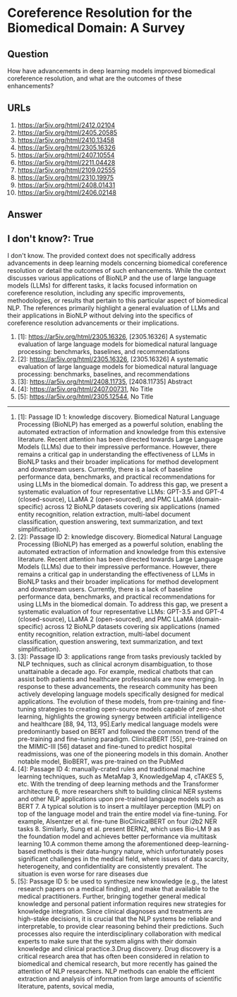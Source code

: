# Coreference Resolution for the Biomedical Domain: A Survey

## Question

How have advancements in deep learning models improved biomedical coreference resolution, and what are the outcomes of these enhancements?

## URLs

1. https://ar5iv.org/html/2412.02104
2. https://ar5iv.org/html/2405.20585
3. https://ar5iv.org/html/2410.13458
4. https://ar5iv.org/html/2305.16326
5. https://ar5iv.org/html/2407.10554
6. https://ar5iv.org/html/2211.04428
7. https://ar5iv.org/html/2109.02555
8. https://ar5iv.org/html/2310.19975
9. https://ar5iv.org/html/2408.01431
10. https://ar5iv.org/html/2406.02148

## Answer

## I don't know?: True

I don't know. The provided context does not specifically address advancements in deep learning models concerning biomedical coreference resolution or detail the outcomes of such enhancements. While the context discusses various applications of BioNLP and the use of large language models (LLMs) for different tasks, it lacks focused information on coreference resolution, including any specific improvements, methodologies, or results that pertain to this particular aspect of biomedical NLP. The references primarily highlight a general evaluation of LLMs and their applications in BioNLP without delving into the specifics of coreference resolution advancements or their implications.

1. [1]:  https://ar5iv.org/html/2305.16326, [2305.16326] A systematic evaluation of large language models for biomedical natural language processing: benchmarks, baselines, and recommendations
2. [2]:  https://ar5iv.org/html/2305.16326, [2305.16326] A systematic evaluation of large language models for biomedical natural language processing: benchmarks, baselines, and recommendations
3. [3]:  https://ar5iv.org/html/2408.11735, [2408.11735] Abstract
4. [4]:  https://ar5iv.org/html/2407.00731, No Title
5. [5]:  https://ar5iv.org/html/2305.12544, No Title
---
1. [1]:  Passage ID 1: knowledge discovery. Biomedical Natural Language Processing (BioNLP) has emerged as a powerful solution, enabling the automated extraction of information and knowledge from this extensive literature. Recent attention has been directed towards Large Language Models (LLMs) due to their impressive performance. However, there remains a critical gap in understanding the effectiveness of LLMs in BioNLP tasks and their broader implications for method development and downstream users. Currently, there is a lack of baseline performance data, benchmarks, and practical recommendations for using LLMs in the biomedical domain. To address this gap, we present a systematic evaluation of four representative LLMs: GPT-3.5 and GPT-4 (closed-source), LLaMA 2 (open-sourced), and PMC LLaMA (domain-specific) across 12 BioNLP datasets covering six applications (named entity recognition, relation extraction, multi-label document classification, question answering, text summarization, and text simplification).
2. [2]:  Passage ID 2: knowledge discovery. Biomedical Natural Language Processing (BioNLP) has emerged as a powerful solution, enabling the automated extraction of information and knowledge from this extensive literature. Recent attention has been directed towards Large Language Models (LLMs) due to their impressive performance. However, there remains a critical gap in understanding the effectiveness of LLMs in BioNLP tasks and their broader implications for method development and downstream users. Currently, there is a lack of baseline performance data, benchmarks, and practical recommendations for using LLMs in the biomedical domain. To address this gap, we present a systematic evaluation of four representative LLMs: GPT-3.5 and GPT-4 (closed-source), LLaMA 2 (open-sourced), and PMC LLaMA (domain-specific) across 12 BioNLP datasets covering six applications (named entity recognition, relation extraction, multi-label document classification, question answering, text summarization, and text simplification).
3. [3]:  Passage ID 3: applications range from tasks previously tackled by NLP techniques, such as clinical acronym disambiguation, to those unattainable a decade ago. For example, medical chatbots that can assist both patients and healthcare professionals are now emerging. In response to these advancements, the research community has been actively developing language models specifically designed for medical applications. The evolution of these models, from pre-training and fine-tuning strategies to creating open-source models capable of zero-shot learning, highlights the growing synergy between artificial intelligence and healthcare [88, 94, 113, 95].Early medical language models were predominantly based on BERT and followed the common trend of the pre-training and fine-tuning paradigm. ClinicalBERT [55], pre-trained on the MIMIC-III [56] dataset and fine-tuned to predict hospital readmissions, was one of the pioneering models in this domain. Another notable model, BioBERT, was pre-trained on the PubMed
4. [4]:  Passage ID 4: manually-crated rules and traditional machine learning techniques, such as MetaMap 3, KnowledgeMap 4, cTAKES 5, etc. With the trending of deep learning methods and the Transformer architecture 6, more researchers shift to building clinical NER systems and other NLP applications upon pre-trained language models such as BERT 7. A typical solution is to insert a multilayer perception (MLP) on top of the language model and train the entire model via fine-tuning. For example, Alsentzer et al. fine-tune BioClinicalBERT on four i2b2 NER tasks 8. Similarly, Sung et al. present BERN2, which uses Bio-LM 9 as the foundation model and achieves better performance via multitask learning 10.A common theme among the aforementioned deep-learning-based methods is their data-hungry nature, which unfortunately poses significant challenges in the medical field, where issues of data scarcity, heterogeneity, and confidentiality are consistently prevalent. The situation is even worse for rare diseases due
5. [5]:  Passage ID 5: be used to synthesize new knowledge (e.g., the latest research papers on a medical finding), and make that available to the medical practitioners. Further, bringing together general medical knowledge and personal patient information requires new strategies for knowledge integration. Since clinical diagnoses and treatments are high-stake decisions, it is crucial that the NLP systems be reliable and interpretable, to provide clear reasoning behind their predictions. Such processes also require the interdisciplinary collaboration with medical experts to make sure that the system aligns with their domain knowledge and clinical practice.3.Drug discovery. Drug discovery is a critical research area that has often been considered in relation to biomedical and chemical research, but more recently has gained the attention of NLP researchers. NLP methods can enable the efficient extraction and analysis of information from large amounts of scientific literature, patents, sovical media,